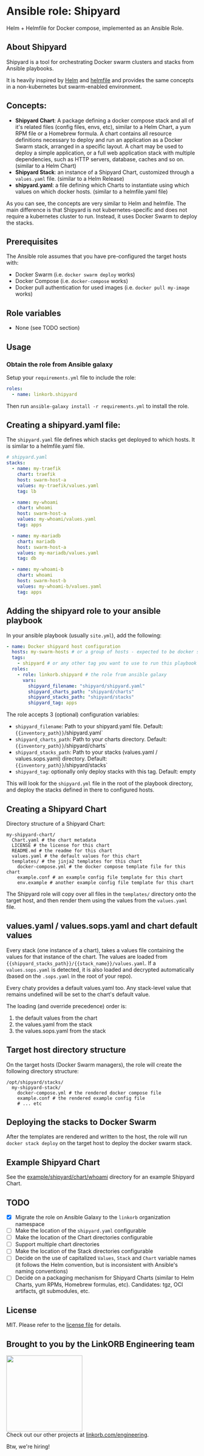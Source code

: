 Ansible role: Shipyard
======================

Helm + Helmfile for Docker compose, implemented as an Ansible Role.

## About Shipyard

Shipyard is a tool for orchestrating Docker swarm clusters and stacks from Ansible playbooks.

It is heavily inspired by [Helm](https://helm.sh/) and [helmfile](https://github.com/helmfile/helmfile) and provides the same concepts in a non-kubernetes but swarm-enabled environment. 

## Concepts:

* **Shipyard Chart**: A package defining a docker compose stack and all of it's related files (config files, envs, etc), similar to a Helm Chart, a yum RPM file or a Homebrew formula. A chart contains all resource definitions necessary to deploy and run an application as a Docker Swarm stack, arranged in a specific layout. A chart may be used to deploy a simple application, or a full web application stack with multiple dependencies, such as HTTP servers, database, caches and so on. (similar to a Helm Chart)
* **Shipyard Stack**: an instance of a Shipyard Chart, customized through a `values.yaml` file. (similar to a Helm Release)
* **shipyard.yaml**: a file defining which Charts to instantiate using which values on which docker hosts. (similar to a helmfile.yaml file)

As you can see, the concepts are very similar to Helm and helmfile. The main difference is that Shipyard is not kubernetes-specific and does not require a kubernetes cluster to run. Instead, it uses Docker Swarm to deploy the stacks.

## Prerequisites

The Ansible role assumes that you have pre-configured the target hosts with:

* Docker Swarm (i.e. `docker swarm deploy` works)
* Docker Compose (i.e. `docker-compose` works)
* Docker pull authentication for used images (i.e. `docker pull my-image` works)

## Role variables

* None (see TODO section)

## Usage

### Obtain the role from Ansible galaxy

Setup your `requirements.yml` file to include the role:

```yaml
roles:
  - name: linkorb.shipyard
```

Then run `ansible-galaxy install -r requirements.yml` to install the role.

## Creating a shipyard.yaml file:

The `shipyard.yaml` file defines which stacks get deployed to which hosts. It is similar to a helmfile.yaml file.

```yaml
# shipyard.yaml
stacks:
  - name: my-traefik
    chart: traefik
    host: swarm-host-a
    values: my-traefik/values.yaml
    tag: lb

  - name: my-whoami
    chart: whoami
    host: swarm-host-a
    values: my-whoami/values.yaml
    tag: apps

  - name: my-mariadb
    chart: mariadb
    host: swarm-host-a
    values: my-mariadb/values.yaml
    tag: db

  - name: my-whoami-b
    chart: whoami
    host: swarm-host-b
    values: my-whoami-b/values.yaml
    tag: apps
```

## Adding the shipyard role to your ansible playbook

In your ansible playbook (usually `site.yml`), add the following:

```yaml
- name: Docker shipyard host configuration
  hosts: my-swarm-hosts # or a group of hosts - expected to be docker swarm managers with docker image pull authentication configured
  tags:
    - shipyard # or any other tag you want to use to run this playbook
  roles:
    - role: linkorb.shipyard # the role from ansible galaxy
      vars:
        shipyard_filename: "shipyard/shipyard.yaml"
        shipyard_charts_path: "shipyard/charts"
        shipyard_stacks_path: "shipyard/stacks"
        shipyard_tag: apps
```

The role accepts 3 (optional) configuration variables:

* `shipyard_filename`: Path to your shipyard.yaml file. Default: `{{inventory_path}}`/shipyard.yaml`
* `shipyard_charts_path`: Path to your charts directory. Default: `{{inventory_path}}`/shipyard/charts`
* `shipyard_stacks_path`: Path to your stacks (values.yaml / values.sops.yaml) directory. Default: `{{inventory_path}}`/shipyard/stacks`
* `shipyard_tag`: optionally only deploy stacks with this tag. Default: empty

This will look for the `shipyard.yml` file in the root of the playbook directory, and deploy the stacks defined in there to configured hosts.

## Creating a Shipyard Chart

Directory structure of a Shipyard Chart:

```
my-shipyard-chart/
  Chart.yaml # the chart metadata
  LICENSE # the license for this chart
  README.md # the readme for this chart
  values.yaml # the default values for this chart
  templates/ # the jinja2 templates for this chart 
    docker-compose.yml # the docker compose template file for this chart
    example.conf # an example config file template for this chart
    env.example # another example config file template for this chart
```

The Shipyard role will copy over all files in the `templates/` directory onto the target host, and then render them using the values from the `values.yaml` file.

## values.yaml / values.sops.yaml and chart default values

Every stack (one instance of a chart), takes a values file containing the values for that instance of the chart.
The values are loaded from `{{shipyard_stacks_path}}/{{stack_name}}/values.yaml`. If a `values.sops.yaml` is detected, it is also loaded and decrypted automatically (based on the `.sops.yaml` in the root of your repo).

Every chaty provides a default values.yaml too. Any stack-level value that remains undefined will be set to the chart's default value.

The loading (and override precedence) order is:

1. the default values from the chart
2. the values.yaml from the stack
3. the values.sops.yaml from the stack

## Target host directory structure

On the target hosts (Docker Swarm managers), the role will create the following directory structure:

```
/opt/shipyard/stacks/
  my-shipyard-stack/
    docker-compose.yml # the rendered docker compose file
    example.conf # the rendered example config file
    # ... etc
```

## Deploying the stacks to Docker Swarm

After the templates are rendered and written to the host, the role will run `docker stack deploy` on the target host to deploy the docker swarm stack.

## Example Shipyard Chart

See the [example/shipyard/chart/whoami](example/shipyard/chart/whoami) directory for an example Shipyard Chart.

## TODO

* [x] Migrate the role on Ansible Galaxy to the `linkorb` organization namespace
* [ ] Make the location of the `shipyard.yaml` configurable
* [ ] Make the location of the Chart directories configurable
* [ ] Support multiple chart directories
* [ ] Make the location of the Stack directories configurable
* [ ] Decide on the use of capitalized `Values`, `Stack` and `Chart` variable names (it follows the Helm convention, but is inconsistent with Ansible's naming conventions)
* [ ] Decide on a packaging mechanism for Shipyard Charts (similar to Helm Charts, yum RPMs, Homebrew formulas, etc). Candidates: tgz, OCI artifacts, git submodules, etc.

## License

MIT. Please refer to the [license file](LICENSE) for details.

## Brought to you by the LinkORB Engineering team

<img src="https://engineering.linkorb.com/logo.png" width="200px" /><br />
Check out our other projects at [linkorb.com/engineering](http://www.linkorb.com/engineering).

Btw, we're hiring!

